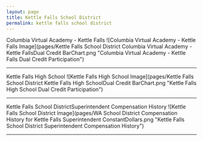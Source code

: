 ```yaml
---
layout: page
title: Kettle Falls School District
permalink: kettle falls school district
---
```



Columbia Virtual Academy - Kettle Falls
![Columbia Virtual Academy - Kettle Falls Image](pages/Kettle Falls School District Columbia Virtual Academy - Kettle FallsDual Credit BarChart.png "Columbia Virtual Academy - Kettle Falls Dual Credit Participation")

___

Kettle Falls High School
![Kettle Falls High School Image](pages/Kettle Falls School District Kettle Falls High SchoolDual Credit BarChart.png "Kettle Falls High School Dual Credit Participation")

___

Kettle Falls School DistrictSuperintendent Compensation History
![Kettle Falls School District Image](pages/WA School District Compensation History for Kettle Falls Superintendent ConstantDollars.png "Kettle Falls School District Superintendent Compensation History")

___

